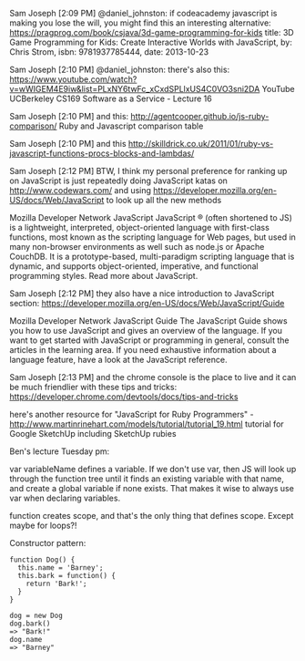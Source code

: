 Sam Joseph [2:09 PM]
@daniel_johnston: if codeacademy javascript is making you lose the will, you might find this an interesting alternative: https://pragprog.com/book/csjava/3d-game-programming-for-kids
title: 3D Game Programming for Kids: Create Interactive Worlds with JavaScript, by: Chris Strom, isbn: 9781937785444, date: 2013-10-23

Sam Joseph [2:10 PM]
@daniel_johnston: there's also this: https://www.youtube.com/watch?v=wWIGEM4E9iw&list=PLxNY6twFc_xCxdSPLlxUS4C0VO3sni2DA
YouTube
UCBerkeley
CS169 Software as a Service - Lecture 16 

Sam Joseph [2:10 PM] 
and this: http://agentcooper.github.io/js-ruby-comparison/
Ruby and Javascript comparison table

Sam Joseph [2:10 PM]
and this http://skilldrick.co.uk/2011/01/ruby-vs-javascript-functions-procs-blocks-and-lambdas/

Sam Joseph [2:12 PM]
BTW, I think my personal preference for ranking up on JavaScript is just repeatedly doing JavaScript katas on http://www.codewars.com/ and using https://developer.mozilla.org/en-US/docs/Web/JavaScript to look up all the new methods

Mozilla Developer Network
JavaScript
JavaScript ® (often shortened to JS) is a lightweight, interpreted, object-oriented language with first-class functions, most known as the scripting language for Web pages, but used in many non-browser environments as well such as node.js or Apache CouchDB. It is a prototype-based, multi-paradigm scripting language that is dynamic, and supports object-oriented, imperative, and functional programming styles. Read more about JavaScript.

Sam Joseph [2:12 PM]
they also have a nice introduction to JavaScript section: https://developer.mozilla.org/en-US/docs/Web/JavaScript/Guide

Mozilla Developer Network
JavaScript Guide
The JavaScript Guide shows you how to use JavaScript and gives an overview of the language. If you want to get started with JavaScript or programming in general, consult the articles in the learning area. If you need exhaustive information about a language feature, have a look at the JavaScript reference.

Sam Joseph [2:13 PM]
and the chrome console is the place to live and it can be much friendlier with these tips and tricks: https://developer.chrome.com/devtools/docs/tips-and-tricks

here's another resource for "JavaScript for Ruby Programmers" - http://www.martinrinehart.com/models/tutorial/tutorial_19.html
tutorial for Google SketchUp including SketchUp rubies

Ben's lecture Tuesday pm:

var variableName defines a variable. If we don't use var, then JS will look up through the function tree until it finds an existing variable with that name, and create a global variable if none exists. That makes it wise to always use var when declaring variables.

function creates scope, and that's the only thing that defines scope. Except maybe for loops?!

Constructor pattern:

```
function Dog() {
  this.name = 'Barney';
  this.bark = function() {
    return 'Bark!';
  }
}
```

```
dog = new Dog
dog.bark()
=> "Bark!"
dog.name
=> "Barney"
```
